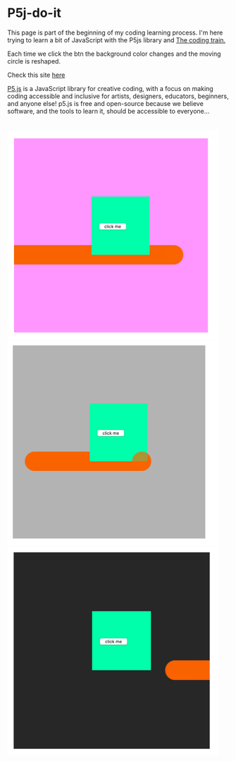 # P5j-do-it
 

This page is part of the beginning of my coding learning process. I'm here trying to learn a bit of JavaScript with the P5js library and [The coding train.](https://www.youtube.com/user/shiffman)

Each time we click the btn the background color changes and the moving circle is reshaped.

Check this site [here](https://p5j-do-it-15.glitch.me/)

[P5.js](https://p5js.org/) is a JavaScript library for creative coding, with a focus on making coding accessible and inclusive for artists, designers, educators, beginners, and anyone else! p5.js is free and open-source because we believe software, and the tools to learn it, should be accessible to everyone...
 <br>
 <br>
 <br>
<img src="images/click-1.png" width="480">
<img src="images/click-2.png" width="480">
<img src="images/click-3.png" width="480">

